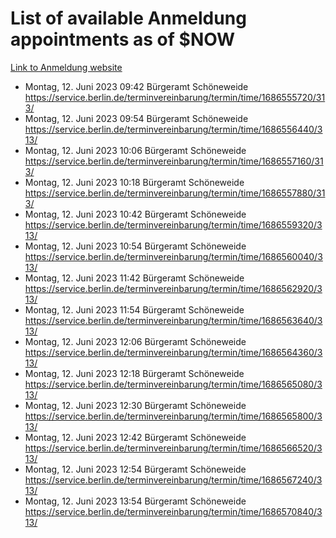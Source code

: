 # List of available Anmeldung appointments as of $NOW
[Link to Anmeldung website](https://service.berlin.de/terminvereinbarung/termin/tag.php?termin=1&anliegen[]=120686&dienstleisterlist=122210,122217,327316,122219,327312,122227,327314,122231,327346,122243,327348,122254,122252,329742,122260,329745,122262,329748,122271,327278,122273,327274,122277,327276,330436,122280,327294,122282,327290,122284,327292,122291,327270,122285,327266,122286,327264,122296,327268,150230,329760,122297,327286,122294,327284,122312,329763,122314,329775,122304,327330,122311,327334,122309,327332,317869,122281,327352,122279,329772,122283,122276,327324,122274,327326,122267,329766,122246,327318,122251,327320,122257,327322,122208,327298,122226,327300&herkunft=http%3A%2F%2Fservice.berlin.de%2Fdienstleistung%2F120686%2F)
- Montag, 12. Juni 2023 09:42 Bürgeramt Schöneweide https://service.berlin.de/terminvereinbarung/termin/time/1686555720/313/
- Montag, 12. Juni 2023 09:54 Bürgeramt Schöneweide https://service.berlin.de/terminvereinbarung/termin/time/1686556440/313/
- Montag, 12. Juni 2023 10:06 Bürgeramt Schöneweide https://service.berlin.de/terminvereinbarung/termin/time/1686557160/313/
- Montag, 12. Juni 2023 10:18 Bürgeramt Schöneweide https://service.berlin.de/terminvereinbarung/termin/time/1686557880/313/
- Montag, 12. Juni 2023 10:42 Bürgeramt Schöneweide https://service.berlin.de/terminvereinbarung/termin/time/1686559320/313/
- Montag, 12. Juni 2023 10:54 Bürgeramt Schöneweide https://service.berlin.de/terminvereinbarung/termin/time/1686560040/313/
- Montag, 12. Juni 2023 11:42 Bürgeramt Schöneweide https://service.berlin.de/terminvereinbarung/termin/time/1686562920/313/
- Montag, 12. Juni 2023 11:54 Bürgeramt Schöneweide https://service.berlin.de/terminvereinbarung/termin/time/1686563640/313/
- Montag, 12. Juni 2023 12:06 Bürgeramt Schöneweide https://service.berlin.de/terminvereinbarung/termin/time/1686564360/313/
- Montag, 12. Juni 2023 12:18 Bürgeramt Schöneweide https://service.berlin.de/terminvereinbarung/termin/time/1686565080/313/
- Montag, 12. Juni 2023 12:30 Bürgeramt Schöneweide https://service.berlin.de/terminvereinbarung/termin/time/1686565800/313/
- Montag, 12. Juni 2023 12:42 Bürgeramt Schöneweide https://service.berlin.de/terminvereinbarung/termin/time/1686566520/313/
- Montag, 12. Juni 2023 12:54 Bürgeramt Schöneweide https://service.berlin.de/terminvereinbarung/termin/time/1686567240/313/
- Montag, 12. Juni 2023 13:54 Bürgeramt Schöneweide https://service.berlin.de/terminvereinbarung/termin/time/1686570840/313/
